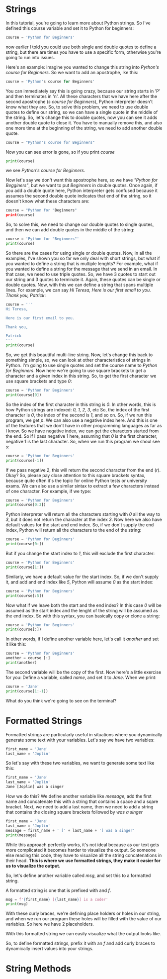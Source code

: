 # Strings

In this tutorial, you're going to learn more about Python strings.
So I've defined this course variable and set it to Python for beginners:
````python
course = 'Python for Beginners'
````
now earlier I told you could use both single and double quotes to define a string, but there are times you have to use a specific form, otherwise you're going to run into issues. 

Here's an example: imagine you wanted to change this string into _Python's course for Beginners_.
So we want to add an apostrophe, lke this:
````python
course = 'Python's course for Beginners'
````
You can immediately say this is going crazy, because our string starts in 'P' and then terminates in 'n'.
All these characters that we have here after the second apostrophe (_s course for Beginners_), Python interpreter doesn't know what they are. 
So, to solve this problem, we need to use double quotes to define our string, so we can have a single quote in the middle of the string.
So, let's change this to double quotes, now you can see it adds another double quote to close it.
You have to manually remove this, and also one more time at the beginning of the string, we need to add another double quote.
````python
course = "Python's course for Beginners"
````
Now you can see error is gone, so if you print _course_
````python
print(course) 
````
we see _Python's course for Beginners_.

Now let's say we don't want this apostrophe here, so we have _"Python for Begginers"_, but we want to put _Beginners_ in double quotes.
Once again, if you add a double quote here, Python interpreter gets confused because it assumes the second double quote indicates that end of the string, so it doesn't know what these characters are:
````python
course = "Python for "Beginners"
print(course) 
````
So, to solve this, we need to change our double quotes to single quotes, and then we can add double quotes in the middle of the string:
````python
course = 'Python for "Beginners"'
print(course) 
````
So there are the cases for using single or double quotes. Now, in all the examples, I've shown you so far we only deal with short strings, but what if you wanted to define a string that is multiple lenghts?
For example, what if you wanted to define a string for the message that we send in an email.
In that case, we need to use triple quotes. So, we have 3 quotes to start out our string and 3 quotes to terminate it. Again, these quotes can be single or double quotes.
Now, with this we can define a string that spans multiple lines. For example, we can say _Hi Teresa, Here is our first email to you. Thank you, Patrick_:
````python
course = '''
Hi Teresa, 

Here is our first email to you. 

Thank you, 

Patrick
'''
print(course) 
````
So, we get this beautiful multi-line string.
Now, let's change this back to something simple, so, we can look at other characteristics of strings in Python.
I'm going to use single quotes and set the course name to _Python for Beginners_. 
Now here we're going to use square brackets to get a character and a given index in this string.
So, to get the first character we use square brackets and type _0_:
````python
course = 'Python for Beginners'
print(course[0])
````
So the index of the first character in this string is _0_. 
In other words, this is how Python strings are indexed: _0, 1, 2, 3_, etc 
So, the index of the first character is _0_, the index of the second is _1_, and so on.
So, if we run this program, we get _p_. We can also use a negative index here.
And this is one of the features that we don't have in other programming languages as far as I know.
So we have negative index, we can get the characters started from the end.
So if I pass negative 1 here, assuming that _0_ is the first character, negative 1 is the last character.
So, when we run this program we shoul see _s_:
````python
course = 'Python for Beginners'
print(course[-1])
````
If we pass negative 2, this will return the second character from the end (_r_).
Okay? So, please pay close attention to this square brackets syntax, because quite often it's the topic for online Python tests or university exams.
We can also use a similar sintax to extract a few characters instead of one character.
For example, if we type:
````python
course = 'Python for Beginners'
print(course[0:3])
````
Python interpreter will return all the characters starting with _0_ all the way to _3_, but it does not return the character at the index _3_.
Now here we also have default values for the start and end index. 
So, if we don't supply the end index, Python will return all the characters to the end of the string:
````python
course = 'Python for Beginners'
print(course[0:])
````
But if you change the start index to _1_, this will exclude the first character:
````python
course = 'Python for Beginners'
print(course[1:])
````
Similarly, we have a default value for the start index. So, if we don't supply it, and add and end index like _5_, Python will assume _0_ as the start index: 
````python
course = 'Python for Beginners'
print(course[:5])
````
Now what if we leave both the start and the end index? 
In this case _0_ will be assumed as the start index and the lenght of the string will be assumed as the end index.
So with this syntax, you can basically copy or clone a string:
````python
course = 'Python for Beginners'
print(course[:])
````
In other words, if I define another variable here, let's call it _another_ and set it like this:
````python
course = 'Python for Beginners'
another = course [:]
print(another)
````
The second variable will be the copy of the first.
Now here's a little exercise for you:
Define a variable, called _name_, and set it to _Jane_.
When we print:
````python
course = 'Jane'
print(course[1:-1])
````
What do you think we're going to see on the terminal?

# Formatted Strings

Formatted strings are particularly useful in situations where you dynamically generate some text with your variables.
Let's say we have two variables:
````python
first_name = 'Jane'
last_name = 'Joplin'
````
So let's say with these two variables, we want to generate some text like this:
````python
first_name = 'Jane'
last_name = 'Joplin'
Jane [Joplin] was a singer
````
How we do this? 
We define another variable like _message_, add the first name and concatenate this with a string that contains a space and a sqare bracket.
Next, we need to add a last name, then we need to add a string that contains the closing square brackets followed by _was a singer_
````python
first_name = 'Jane'
last_name = 'Joplin'
message = first_name + ' [' + last_name + '] was a singer'
print(message)
````
While this approach perfectly works, it's not ideal because as our text gets more complicated it becomes harder to visualize the output.
So someone else reading this code, they have to visualize all the string concatenations in their head. 
**This is where we use formatted strings, they make it easier for us to visualize the output.**

So, let's define another variable called _msg_, and set this to a formatted string.

A formatted string is one that is prefixed with and _f_.

````python
msg = f'{first_name} [{last_name}] is a coder'
print(msg)
````
With these curly braces, we're defining place holders or holes in our string, and when we run our program these holes will be filled with the value of our variables.
So here we have 2 placeholders.

With this formatted string we can easily visualize what the output looks like.

So, to define formatted strings, prefix it with an _f_ and add curly braces to dynamically insert values into your strings.




# String Methods